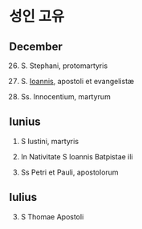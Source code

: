# 성인 고유


## December

26. S. Stephani, protomartyris

27. S. [Ioannis](./sanctorum/1226.md), apostoli et evangelistæ
28.  Ss. Innocentium, martyrum

## Iunius

1. S Iustini, martyris

24. In Nativitate S Ioannis Batpistae
ili
29. Ss Petri et Pauli, apostolorum


## Iulius  

3.  S Thomae Apostoli

